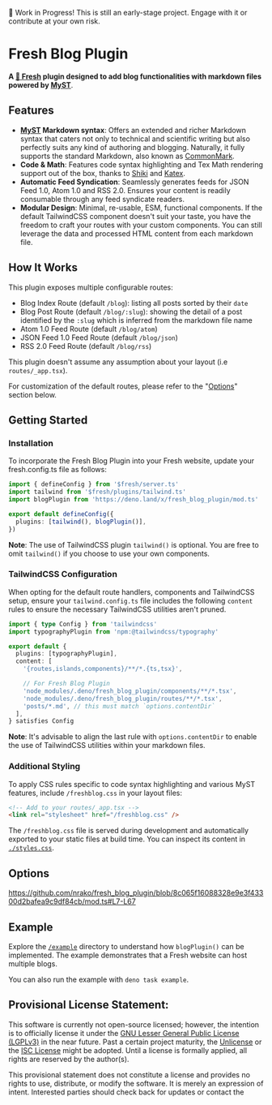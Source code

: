🚧 Work in Progress! This is still an early-stage project. Engage with it or
contribute at your own risk.

# Fresh Blog Plugin

**A [🍋 Fresh](https://fresh.deno.dev) plugin designed to add blog
functionalities with markdown files powered by [MyST](https://mystmd.org)**.

## Features

- **[MyST](https://mystmd.org) Markdown syntax**: Offers an extended and richer
  Markdown syntax that caters not only to technical and scientific writing but
  also perfectly suits any kind of authoring and blogging. Naturally, it fully
  supports the standard Markdown, also known as
  [CommonMark](https://mystmd.org/guide/commonmark).
- **Code & Math**: Features code syntax highlighting and Tex Math rendering
  support out of the box, thanks to [Shiki](https://shiki.style) and
  [Katex](https://www.npmjs.com/package/rehype-katex).
- **Automatic Feed Syndication**: Seamlessly generates feeds for JSON Feed 1.0,
  Atom 1.0 and RSS 2.0. Ensures your content is readily consumable through any
  feed syndicate readers.
- **Modular Design**: Minimal, re-usable, ESM, functional components. If the
  default TailwindCSS component doesn't suit your taste, you have the freedom to
  craft your routes with your custom components. You can still leverage the data
  and processed HTML content from each markdown file.

## How It Works

This plugin exposes multiple configurable routes:

- Blog Index Route (default `/blog`): listing all posts sorted by their `date`
- Blog Post Route (default `/blog/:slug`): showing the detail of a post
  identified by the `:slug` which is inferred from the markdown file name
- Atom 1.0 Feed Route (default `/blog/atom`)
- JSON Feed 1.0 Feed Route (default `/blog/json`)
- RSS 2.0 Feed Route (default `/blog/rss`)

This plugin doesn't assume any assumption about your layout (i.e
`routes/_app.tsx`).

For customization of the default routes, please refer to the
"[Options](https://github.com/nrako/fresh_blog_plugin?tab=readme-ov-file#options)"
section below.

## Getting Started

### Installation

To incorporate the Fresh Blog Plugin into your Fresh website, update your
fresh.config.ts file as follows:

```typescript
import { defineConfig } from '$fresh/server.ts'
import tailwind from '$fresh/plugins/tailwind.ts'
import blogPlugin from 'https://deno.land/x/fresh_blog_plugin/mod.ts'

export default defineConfig({
  plugins: [tailwind(), blogPlugin()],
})
```

**Note**: The use of TailwindCSS plugin `tailwind()` is optional. You are free
to omit `tailwind()` if you choose to use your own components.

### TailwindCSS Configuration

When opting for the default route handlers, components and TailwindCSS setup,
ensure your `tailwind.config.ts` file includes the following `content` rules to
ensure the necessary TailwindCSS utilities aren't pruned.

```typescript
import { type Config } from 'tailwindcss'
import typographyPlugin from 'npm:@tailwindcss/typography'

export default {
  plugins: [typographyPlugin],
  content: [
    '{routes,islands,components}/**/*.{ts,tsx}',

    // For Fresh Blog Plugin
    'node_modules/.deno/fresh_blog_plugin/components/**/*.tsx',
    'node_modules/.deno/fresh_blog_plugin/routes/**/*.tsx',
    'posts/*.md', // this must match `options.contentDir`
  ],
} satisfies Config
```

**Note**: It's advisable to align the last rule with `options.contentDir` to
enable the use of TailwindCSS utilities within your markdown files.

### Additional Styling

To apply CSS rules specific to code syntax highlighting and various MyST
features, include `/freshblog.css` in your layout files:

```html
<!-- Add to your routes/_app.tsx -->
<link rel="stylesheet" href="/freshblog.css" />
```

The `/freshblog.css` file is served during development and automatically
exported to your static files at build time. You can inspect its content in
[`./styles.css`](https://github.com/nrako/fresh_blog_plugin/blob/main/styles.css).

## Options

https://github.com/nrako/fresh_blog_plugin/blob/8c065f16088328e9e3f43300d2bafea9c9df84cb/mod.ts#L7-L67

## Example

Explore the
[`/example`](https://github.com/nrako/fresh_blog_plugin/tree/main/example)
directory to understand how `blogPlugin()` can be implemented. The example
demonstrates that a Fresh website can host multiple blogs.

You can also run the example with `deno task example`.

## Provisional License Statement:

This software is currently not open-source licensed; however, the intention is
to officially license it under the
[GNU Lesser General Public License (LGPLv3)](https://www.gnu.org/licenses/lgpl-3.0.en.html)
in the near future. Past a certain project maturity, the
[Unlicense](https://unlicense.org) or the
[ISC License](https://en.wikipedia.org/wiki/ISC_license) might be adopted. Until
a license is formally applied, all rights are reserved by the author(s).

This provisional statement does not constitute a license and provides no rights
to use, distribute, or modify the software. It is merely an expression of
intent. Interested parties should check back for updates or contact the
